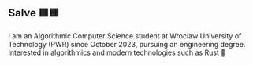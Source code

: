 ## Salve 🟥🟨 
I am an Algorithmic Computer Science student at Wroclaw University of Technology (PWR) since October 2023, pursuing an engineering degree. Interested in algorithmics and modern technologies such as Rust 🦀

<!--
**wojteq18/wojteq18** is a ✨ _special_ ✨ repository because its `README.md` (this file) appears on your GitHub profile.

Here are some ideas to get you started:

- 🔭 I’m currently working on ...
- 🌱 I’m currently learning ...
- 👯 I’m looking to collaborate on ...
- 🤔 I’m looking for help with ...
- 💬 Ask me about ...
- 📫 How to reach me: ...
- 😄 Pronouns: ...
- ⚡ Fun fact: ...
-->
